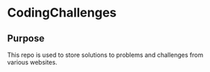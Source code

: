 # CodingChallenges

## Purpose

This repo is used to store solutions to problems and challenges from various websites.